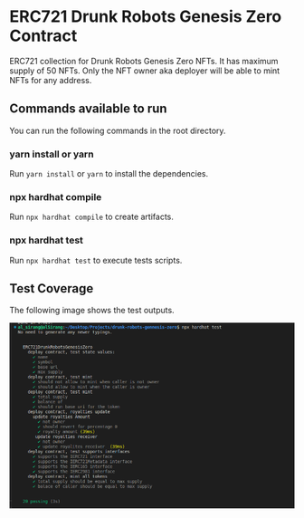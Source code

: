 # ERC721 Drunk Robots Genesis Zero Contract

ERC721 collection for Drunk Robots Genesis Zero NFTs. It has maximum supply of 50 NFTs. Only the NFT owner aka deployer will be able to mint NFTs for any address.

## Commands available to run

You can run the following commands in the root directory.

### yarn install or yarn

Run `yarn install` or `yarn` to install the dependencies.

### npx hardhat compile

Run `npx hardhat compile` to create artifacts.

### npx hardhat test

Run `npx hardhat test` to execute tests scripts.

## Test Coverage

The following image shows the test outputs.

![test cout](./test-output.png)
